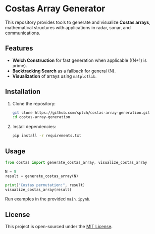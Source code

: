 # Costas Array Generator

This repository provides tools to generate and visualize **Costas arrays**, mathematical structures with applications in radar, sonar, and communications.

## Features

- **Welch Construction** for fast generation when applicable (\(N+1\) is prime).
- **Backtracking Search** as a fallback for general \(N\).
- **Visualization** of arrays using `matplotlib`.

## Installation

1. Clone the repository:
   ```bash
   git clone https://github.com/splch/costas-array-generation.git
   cd costas-array-generation
   ```
2. Install dependencies:
   ```bash
   pip install -r requirements.txt
   ```

## Usage

```python
from costas import generate_costas_array, visualize_costas_array

N = 8
result = generate_costas_array(N)

print("Costas permutation:", result)
visualize_costas_array(result)
```

Run examples in the provided `main.ipynb`.

## License

This project is open-sourced under the [MIT License](https://opensource.org/licenses/MIT).
